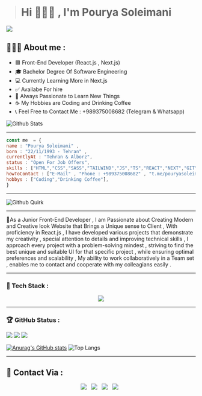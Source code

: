 ># Hi 🙋🏻‍♂️ , I'm Pourya Soleimani
![](https://img.shields.io/badge/FrontEnd%20Developer-darkred)
<h2>👩🏻‍💻 About me : </h2>
<ul>
	<li>🟦 Front-End Developer (React.js , Next.js)</li>
	<li>🎓 Bachelor Degree Of Software Engineering</li>
	<li>💻 Currently Learning More in Next.js</li>
	<li>✅ Availabe For hire</li>
	<li>🧠 Always Passionate to Learn New Things </li>
	<li>☕ My Hobbies are Coding and Drinking Coffee</li>
	<li>📞 Feel Free to Contact Me : +989375008682 (Telegram & Whatsapp) </li>
</ul>


![Github Stats](https://greptile-stats.vercel.app/api/widget/PouryaSoleimani/stats)
___

```javascript
const me  = {
name : "Pourya Soleimani" ,
born : "22/11/1993 - Tehran" , 
currentlyAt : "Tehran & Alborz",
status : "Open For Job Offers",
skills : ["HTML","CSS","SASS","TAILWIND","JS","TS","REACT","NEXT","GIT","POSTMAN","..."],
howToContact : ["E-Mail" , "Phone : +989375008682" , "t.me/pouryasoleimani2"],
hobbys : ["Coding","Drinking Coffee"],
}
```
___
![Github Quirk](https://greptile-stats.vercel.app/api/widget/PouryaSoleimani/quirk)
___
🌱As a Junior Front-End Developer , I am Passionate about Creating Modern and Creative look Website that Brings a Unique sense to Client , With  proficiency in React.js , I have developed various projects that demonstrate my creativity , special attention to details and improving technical skills , I approach every project with a problem-solving mindest , striving to find the best unique and suitable UI for that specific project , while ensuring optimal preferences and scalability , My ability to work collaboratively in a Team set , enables me to contact and cooperate with my colleagians easily .


___
<h3>🔧 Tech Stack :</h3>
<p align="center">
  <a href="https://skillicons.dev">
    <img src="https://skillicons.dev/icons?i=html,css,sass,less,bootstrap,tailwind,js,ts,react,redux,nextjs,git,github,gitlab,npm,pnpm,bun,webpack,vite,postman,regex,docker,materialui,styledcomponents,figma,firebase,vercel,netlify,md,babel,stackoverflow,codepen,vscode,linkedin,gmail,discord&perline=12&theme=dark" />
  </a>
</p>

<!--[![My Skills](https://skillicons.dev/icons?i=html,css,sass,less,bootstrap,tailwind,js,ts,react,redux,nextjs,git,github,gitlab,regex,figma,npm,docker,postman,vite,materialui,styledcomponents,stackoverflow,pnpm,codepen,bun,vercel,netlify,md,babel,firebase,vscode,linkedin&perline=33&align=center&theme=dark)](https://skillicons.dev)-->
___

<h3> 🏆 GitHub Status : </h3>

![](https://img.shields.io/github/created-at/PouryaSoleimani/RESULT-SUMMARY?style=for-the-badge&color=green)
![](https://img.shields.io/github/commit-activity/w/PouryaSoleimani/PouryaSoleimani?style=for-the-badge)
![](https://img.shields.io/github/languages/count/PouryaSoleimani/Adidas-Project-React-JS?style=for-the-badge&color=darkred)

[![Anurag's GitHub stats](https://github-readme-stats.vercel.app/api?username=PouryaSoleimani&show_icons=true&theme=tokyonight)](https://github.com/anuraghazra/github-readme-stats)
![Top Langs](https://github-readme-stats.vercel.app/api/top-langs/?username=PouryaSoleimani&layout=compact&theme=tokyonight)
___

<h2> 💬 Contact Via :</h2>
<p align='center'>
<a href='https://t.me/pouryasoleimani2'><img src='https://img.shields.io/badge/Telegram-@pouryasoleimani2-blue?style=flat-square&logo=telegram'></a> &nbsp <img src='https://img.shields.io/badge/whatsapp-+989375008682-green?style=flat-square&logo=whatsapp'>   &nbsp <img src='https://img.shields.io/badge/GMAIL-pouryasoleimani93@gmail.com-orange?style=flat-square&logo=gmail'>   &nbsp  <img src='https://img.shields.io/badge/Instagram-pouryasoleimani_-red?style=flat-square&logo=instagram'> &nbsp
</p>
